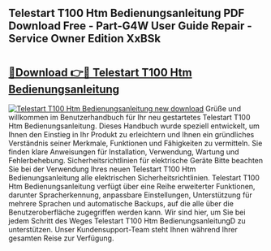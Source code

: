 ## Telestart T100 Htm Bedienungsanleitung PDF Download Free - Part-G4W User Guide Repair - Service Owner Edition XxBSk

# <h2><a href="http://df4hioq.blite.top/?on=Telestart+T100+Htm+Bedienungsanleitung">🔗Download 👉🔴 Telestart T100 Htm Bedienungsanleitung</a></h2>

[![Telestart T100 Htm Bedienungsanleitung new download](https://i.imgur.com/lujVjoI.png)](http://df4hioq.blite.top/?on=Telestart+T100+Htm+Bedienungsanleitung)
Grüße und willkommen im Benutzerhandbuch für Ihr neu gestartetes Telestart T100 Htm Bedienungsanleitung. Dieses Handbuch wurde speziell entwickelt, um Ihnen den Einstieg in Ihr Produkt zu erleichtern und Ihnen ein gründliches Verständnis seiner Merkmale, Funktionen und Fähigkeiten zu vermitteln. Sie finden klare Anweisungen für Installation, Verwendung, Wartung und Fehlerbehebung. Sicherheitsrichtlinien für elektrische Geräte Bitte beachten Sie bei der Verwendung Ihres neuen Telestart T100 Htm Bedienungsanleitung alle elektrischen Sicherheitsrichtlinien. Telestart T100 Htm Bedienungsanleitung verfügt über eine Reihe erweiterter Funktionen, darunter Spracherkennung, anpassbare Einstellungen, Unterstützung für mehrere Sprachen und automatische Backups, auf die alle über die Benutzeroberfläche zugegriffen werden kann. Wir sind hier, um Sie bei jedem Schritt des Weges Telestart T100 Htm BedienungsanleitungD zu unterstützen. Unser Kundensupport-Team steht Ihnen während Ihrer gesamten Reise zur Verfügung.
